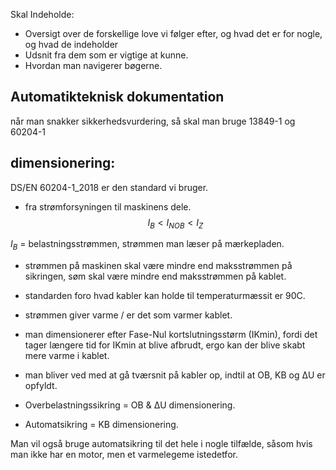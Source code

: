 Skal Indeholde: 

* Oversigt over de forskellige love vi følger efter, og hvad det er for nogle, og hvad de indeholder
* Udsnit fra dem som er vigtige at kunne. 
* Hvordan man navigerer bøgerne.



## Automatikteknisk dokumentation

når man snakker sikkerhedsvurdering, så skal man bruge 13849-1 og 60204-1

## dimensionering: 
DS/EN 60204-1_2018 er den standard vi bruger.

* fra strømforsyningen til maskinens dele. 
$$I_B < I_{NOB} < I_Z$$

$I_B$ = belastningsstrømmen, strømmen man læser på mærkepladen.

* strømmen på maskinen skal være mindre end maksstrømmen på sikringen, søm skal være mindre end maksstrømmen på kablet. 

* standarden foro hvad kabler kan holde til temperaturmæssit er 90C. 
* strømmen giver varme / er det som varmer kablet. 

* man dimensionerer efter Fase-Nul kortslutningsstørm (IKmin), fordi det tager længere tid for IKmin at blive afbrudt, ergo kan der blive skabt mere varme i kablet. 

* man bliver ved med at gå tværsnit på kabler op, indtil at OB, KB og ΔU er opfyldt. 

* Overbelastningssikring = OB & ΔU dimensionering.
* Automatsikring = KB dimensionering. 

Man vil også bruge automatsikring til det hele i nogle tilfælde, såsom hvis man ikke har en motor, men et varmelegeme istedetfor. 